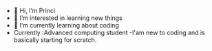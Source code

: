 - 👋 Hi, I’m Princi
- 👀 I’m interested in learning new things
- 🌱 I’m currently learning about coding
- Currently :Advanced computing student
  -I'am new to coding and is basically starting for scratch.

<!---
phoenix05-ai/phoenix05-ai is a ✨ special ✨ repository because its `README.md` (this file) appears on your GitHub profile.
You can click the Preview link to take a look at your changes.
--->

